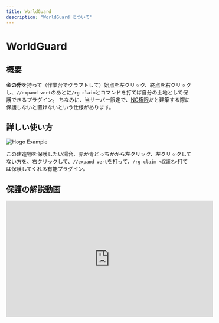```yaml
---
title: WorldGuard
description: "WorldGuard について"
---
```


# WorldGuard

## 概要

**金の斧**を持って（作業台でクラフトして）始点を左クリック、終点を右クリックし、`//expand vert`のあとに`/rg claim`とコマンドを打てば自分の土地として保護できるプラグイン。
ちなみに、当サーバー限定で、[NC権限](https://wiki.freeserver.pro/permissions#%E9%80%9A%E5%B8%B8%E6%A8%A9%E9%99%90:~:text=NC%3A%E5%85%AC%E5%BC%8FDiscord%E3%81%A7%E3%81%AE%E8%AA%8D%E8%A8%BC%E3%81%8C%E6%B8%88%E3%82%93%E3%81%A7%E3%81%AA%E3%81%84%E9%AF%96%E6%B0%91%E3%80%82)だと建築する際に保護しないと置けないという仕様があります。

## 詳しい使い方

![Hogo Example](https://i.imgur.com/tV9MBkq.jpg)

この建造物を保護したい場合、赤か青どっちかから左クリック、左クリックしてない方を、右クリックして、`//expand vert`を打って、`/rg claim <保護名>`打てば保護してくれる有能プラグイン。

## 保護の解説動画

<iframe width="560" height="315" src="https://www.youtube-nocookie.com/embed/TSzUAPYouX8" frameborder="0" allow="accelerometer; autoplay; clipboard-write; encrypted-media; gyroscope; picture-in-picture" allowfullscreen></iframe>
